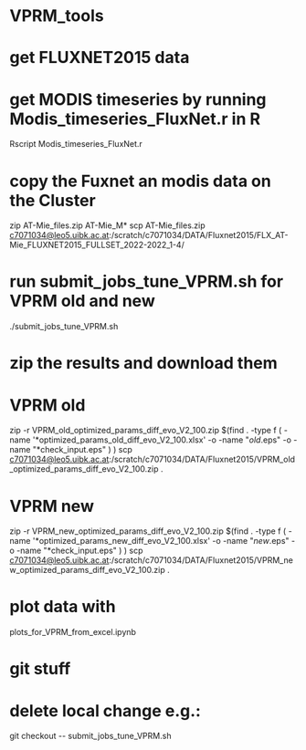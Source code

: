 # VPRM_tools

# get FLUXNET2015 data

# get MODIS timeseries by running Modis_timeseries_FluxNet.r in R
Rscript Modis_timeseries_FluxNet.r

# copy the Fuxnet an modis data on the Cluster
zip AT-Mie_files.zip  AT-Mie_M* 
scp AT-Mie_files.zip c7071034@leo5.uibk.ac.at:/scratch/c7071034/DATA/Fluxnet2015/FLX_AT-Mie_FLUXNET2015_FULLSET_2022-2022_1-4/

# run submit_jobs_tune_VPRM.sh for VPRM old and new
./submit_jobs_tune_VPRM.sh

# zip the results and download them 
# VPRM old
zip -r VPRM_old_optimized_params_diff_evo_V2_100.zip $(find . -type f \( -name '*optimized_params_old_diff_evo_V2_100.xlsx' -o -name "*old*.eps" -o -name "*check_input.eps" \) )
scp c7071034@leo5.uibk.ac.at:/scratch/c7071034/DATA/Fluxnet2015/VPRM_old_optimized_params_diff_evo_V2_100.zip .
# VPRM new
zip -r VPRM_new_optimized_params_diff_evo_V2_100.zip $(find . -type f \( -name '*optimized_params_new_diff_evo_V2_100.xlsx' -o -name "*new*.eps" -o -name "*check_input.eps" \) )
scp c7071034@leo5.uibk.ac.at:/scratch/c7071034/DATA/Fluxnet2015/VPRM_new_optimized_params_diff_evo_V2_100.zip .

# plot data with 
plots_for_VPRM_from_excel.ipynb

# git stuff
# delete local change e.g.:
git checkout -- submit_jobs_tune_VPRM.sh